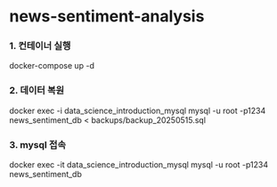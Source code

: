 # news-sentiment-analysis

### 1. 컨테이너 실행

docker-compose up -d

### 2. 데이터 복원

docker exec -i data_science_introduction_mysql mysql -u root -p1234 news_sentiment_db < backups/backup_20250515.sql

### 3. mysql 접속

docker exec -it data_science_introduction_mysql mysql -u root -p1234 news_sentiment_db
